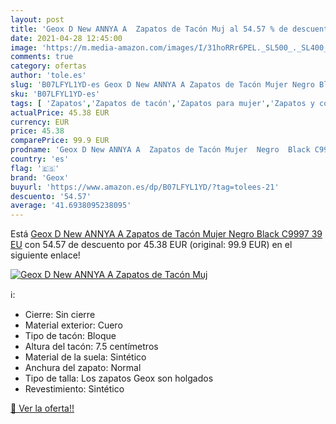 ```yaml
---
layout: post
title: 'Geox D New ANNYA A  Zapatos de Tacón Muj al 54.57 % de descuento'
date: 2021-04-28 12:45:00
image: 'https://m.media-amazon.com/images/I/31hoRRr6PEL._SL500_._SL400_.jpg'
comments: true
category: ofertas
author: 'tole.es'
slug: 'B07LFYL1YD-es Geox D New ANNYA A Zapatos de Tacón Mujer Negro Black...'
sku: 'B07LFYL1YD-es'
tags: [ 'Zapatos','Zapatos de tacón','Zapatos para mujer','Zapatos y complementos','geox','zapatos', ]
actualPrice: 45.38 EUR
currency: EUR
price: 45.38
comparePrice: 99.9 EUR
prodname: 'Geox D New ANNYA A  Zapatos de Tacón Mujer  Negro  Black C9997   39 EU'
country: 'es'
flag: '🇪🇸'
brand: 'Geox'
buyurl: 'https://www.amazon.es/dp/B07LFYL1YD/?tag=tolees-21'
descuento: '54.57'
average: '41.6938095238095'
---
```


Está [Geox D New ANNYA A  Zapatos de Tacón Mujer  Negro  Black C9997   39 EU](https://www.amazon.es/dp/B07LFYL1YD/?tag=tolees-21) con 54.57 de descuento por 45.38 EUR (original: 99.9 EUR) en el siguiente enlace!

[![Geox D New ANNYA A  Zapatos de Tacón Muj](https://m.media-amazon.com/images/I/31hoRRr6PEL._SL500_._SL400_.jpg)](https://www.amazon.es/dp/B07LFYL1YD/?tag=tolees-21)

ℹ️:

- Cierre: Sin cierre
- Material exterior: Cuero
- Tipo de tacón: Bloque
- Altura del tacón: 7.5 centímetros
- Material de la suela: Sintético
- Anchura del zapato: Normal
- Tipo de talla: Los zapatos Geox son holgados
- Revestimiento: Sintético

[🛒 Ver la oferta!!](https://www.amazon.es/dp/B07LFYL1YD/?tag=tolees-21)
